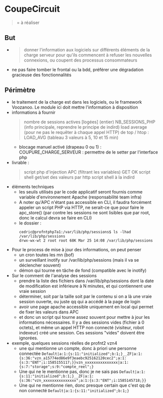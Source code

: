 # CoupeCircuit

> = à réaliser

## But

* > donner l'information aux logiciels sur différents éléments de la charge serveur pour qu'ils commencent à refuser les nouvelles connexions, ou coupent des processus consommateurs
* ne pas faire tomber le frontal ou la bdd, préférer une dégradation gracieuse des fonctionnalités

## Périmètre

* le traitement de la charge est dans les logiciels, ou le framework Voozanoo. Le module ici doit mettre l'information à disposition
* informations à fournir
  > nombre de sessions actives [logées] (entier) NB_SESSIONS_PHP (info principale, reprendre le principe de indird)
  > load average (pour ne pas le requêter à chaque appel HTTP) de top / htop : LOAD_AVG (tableau 3 valeurs à 5, 10 et 15 min)
  * blocage manuel activé (drapeau 0 ou 1) : COUPURE_CHARGE_SERVEUR : permettre de le setter par l'interface php
* livrable :
  > script php d'injection APC (filtrant les variables) GET OK
  > script shell get/set des valeurs par http
  > script shell à la indird
* éléments techniques
  * les seuils utilisés par le code applicatif seront fournis comme variable d'environnement Apache (responsabilité team infra)
  * A noter qu'APC n'étant pas accessible en CLI, il faudra forcément appeler un script PHP via HTTP, ne serait-ce que pour faire le apc_store() (par contre les sessions ne sont lisibles que par root, donc le calcul devra se faire en CLI)
  * le dossier : 
    ```
    cedric@profntphp7a1:/var/lib/php/sessions$ ls -lhad /var/lib/php/sessions
    drwx-wx-wt 2 root root 68K Mar 25 14:08 /var/lib/php/sessions
    ```
* Pour le process de mise à jour des informations, on peut penser
  * un cron toutes les mn (bof)
  * un surveillant inotify sur /var/lib/php/sessions (mais il va se déclencher souvent)
  * démon qui tourne en tâche de fond (compatible avec le inotify)
* Sur le comment de l'analyse des sessions
  * prendre la liste des fichiers dans /var/lib/php/sessions dont la date de modification est inférieure à N minutes, et qui contiennent une vraie session
  * déterminer, soit par la taille soit par le contenu si on a là une vraie session ouverte, ou juste qq qui a accédé à la page de login
  * avoir une page apache accessible uniquement en local qui permet de fixer les valeurs dans APC
  * et donc un script qui tourne assez souvent pour mettre à jour les informations nécessaires. Il y a des sessions vides (fichier à 0 octets), et même un appel HTTP non connecté (visiteur, robot indexeur) créé une session. Ces sessions "vides" doivent être ignorées.
* exemple, quelques sessions réelles de profnt2 vzn4
  * une qui mentionne un compte, donc à priori une personne connectée
    `Default|a:1:{s:11:"initialized";b:1;}__ZF|a:1:{s:36:"vzn_a15774ed86e9f3eaebc925162120cec2";a:1:{s:3:"ENT";i:1585155117;}}vzn_xxxxxxxxxxxxxxx|a:1:{s:7:"storage";s:9:"compte_reel";}`
  * Une qui ne le mentionne pas, donc je ne sais pas
    `Default|a:1:{s:11:"initialized";b:1;}__ZF|a:1:{s:36:"vzn_xxxxxxxxxxxxxxx";a:1:{s:3:"ENT";i:1585145718;}}`
  * Une qui ne mentionne rien, donc presque certain que c'est qq de non connecté
    `Default|a:1:{s:11:"initialized";b:1;}`
 
